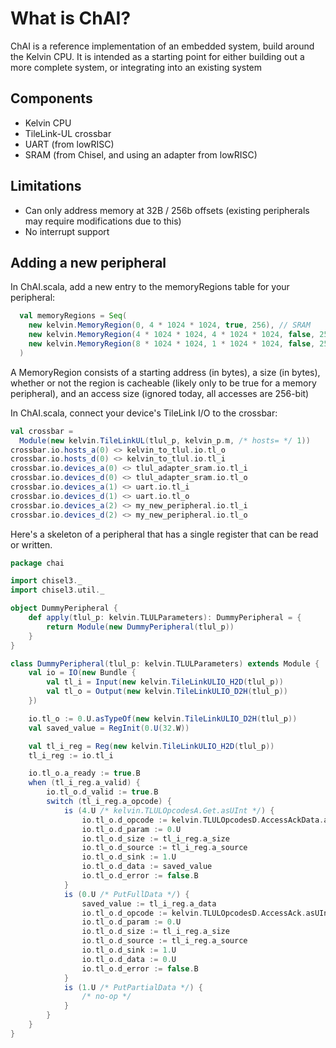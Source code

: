 # What is ChAI?

ChAI is a reference implementation of an embedded system, build around the Kelvin CPU.
It is intended as a starting point for either building out a more complete system, or integrating
into an existing system

## Components
- Kelvin CPU
- TileLink-UL crossbar
- UART (from lowRISC)
- SRAM (from Chisel, and using an adapter from lowRISC)

## Limitations
- Can only address memory at 32B / 256b offsets (existing peripherals may require modifications due to this)
- No interrupt support

## Adding a new peripheral
In ChAI.scala, add a new entry to the memoryRegions table for your peripheral:
```scala
  val memoryRegions = Seq(
    new kelvin.MemoryRegion(0, 4 * 1024 * 1024, true, 256), // SRAM
    new kelvin.MemoryRegion(4 * 1024 * 1024, 4 * 1024 * 1024, false, 256) // UART
    new kelvin.MemoryRegion(8 * 1024 * 1024, 1 * 1024 * 1024, false, 256) // My New Peripheral
  )
```
A MemoryRegion consists of a starting address (in bytes), a size (in bytes), whether or not the region is cacheable (likely only to be true for a memory peripheral), and an access size (ignored today, all accesses are 256-bit)

In ChAI.scala, connect your device's TileLink I/O to the crossbar:
```scala
val crossbar =
  Module(new kelvin.TileLinkUL(tlul_p, kelvin_p.m, /* hosts= */ 1))
crossbar.io.hosts_a(0) <> kelvin_to_tlul.io.tl_o
crossbar.io.hosts_d(0) <> kelvin_to_tlul.io.tl_i
crossbar.io.devices_a(0) <> tlul_adapter_sram.io.tl_i
crossbar.io.devices_d(0) <> tlul_adapter_sram.io.tl_o
crossbar.io.devices_a(1) <> uart.io.tl_i
crossbar.io.devices_d(1) <> uart.io.tl_o
crossbar.io.devices_a(2) <> my_new_peripheral.io.tl_i
crossbar.io.devices_d(2) <> my_new_peripheral.io.tl_o
```

Here's a skeleton of a peripheral that has a single register that can be
read or written.
```scala
package chai

import chisel3._
import chisel3.util._

object DummyPeripheral {
    def apply(tlul_p: kelvin.TLULParameters): DummyPeripheral = {
        return Module(new DummyPeripheral(tlul_p))
    }
}

class DummyPeripheral(tlul_p: kelvin.TLULParameters) extends Module {
    val io = IO(new Bundle {
        val tl_i = Input(new kelvin.TileLinkULIO_H2D(tlul_p))
        val tl_o = Output(new kelvin.TileLinkULIO_D2H(tlul_p))
    })

    io.tl_o := 0.U.asTypeOf(new kelvin.TileLinkULIO_D2H(tlul_p))
    val saved_value = RegInit(0.U(32.W))

    val tl_i_reg = Reg(new kelvin.TileLinkULIO_H2D(tlul_p))
    tl_i_reg := io.tl_i

    io.tl_o.a_ready := true.B
    when (tl_i_reg.a_valid) {
        io.tl_o.d_valid := true.B
        switch (tl_i_reg.a_opcode) {
            is (4.U /* kelvin.TLULOpcodesA.Get.asUInt */) {
                io.tl_o.d_opcode := kelvin.TLULOpcodesD.AccessAckData.asUInt
                io.tl_o.d_param := 0.U
                io.tl_o.d_size := tl_i_reg.a_size
                io.tl_o.d_source := tl_i_reg.a_source
                io.tl_o.d_sink := 1.U
                io.tl_o.d_data := saved_value
                io.tl_o.d_error := false.B
            }
            is (0.U /* PutFullData */) {
                saved_value := tl_i_reg.a_data
                io.tl_o.d_opcode := kelvin.TLULOpcodesD.AccessAck.asUInt
                io.tl_o.d_param := 0.U
                io.tl_o.d_size := tl_i_reg.a_size
                io.tl_o.d_source := tl_i_reg.a_source
                io.tl_o.d_sink := 1.U
                io.tl_o.d_data := 0.U
                io.tl_o.d_error := false.B
            }
            is (1.U /* PutPartialData */) {
                /* no-op */
            }
        }
    }
}
```